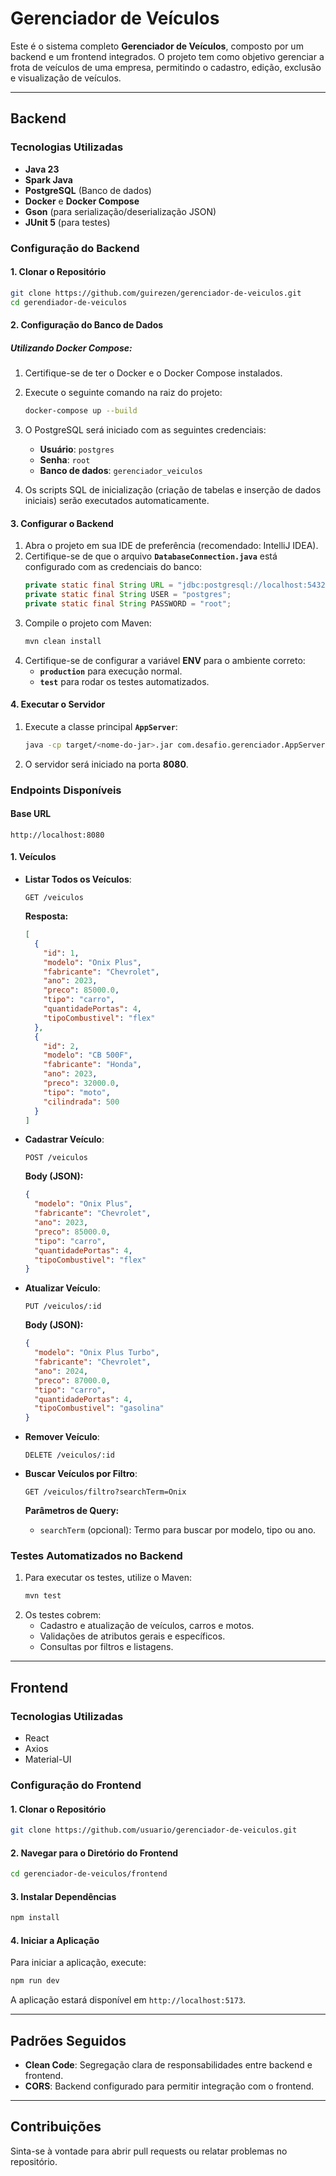 # Gerenciador de Veículos

Este é o sistema completo **Gerenciador de Veículos**, composto por um backend e um frontend integrados. O projeto tem como objetivo gerenciar a frota de veículos de uma empresa, permitindo o cadastro, edição, exclusão e visualização de veículos.

---

## **Backend**

### **Tecnologias Utilizadas**
- **Java 23**
- **Spark Java**
- **PostgreSQL** (Banco de dados)
- **Docker** e **Docker Compose**
- **Gson** (para serialização/deserialização JSON)
- **JUnit 5** (para testes)

### **Configuração do Backend**

#### **1. Clonar o Repositório**
```bash
git clone https://github.com/guirezen/gerenciador-de-veiculos.git
cd gerendiador-de-veiculos
```

#### **2. Configuração do Banco de Dados**
##### Utilizando Docker Compose:
1. Certifique-se de ter o Docker e o Docker Compose instalados.
2. Execute o seguinte comando na raiz do projeto:
   ```bash
   docker-compose up --build
   ```
3. O PostgreSQL será iniciado com as seguintes credenciais:
   - **Usuário**: `postgres`
   - **Senha**: `root`
   - **Banco de dados**: `gerenciador_veiculos`

4. Os scripts SQL de inicialização (criação de tabelas e inserção de dados iniciais) serão executados automaticamente.

#### **3. Configurar o Backend**
1. Abra o projeto em sua IDE de preferência (recomendado: IntelliJ IDEA).
2. Certifique-se de que o arquivo **`DatabaseConnection.java`** está configurado com as credenciais do banco:
   ```java
   private static final String URL = "jdbc:postgresql://localhost:5432/gerenciador_veiculos";
   private static final String USER = "postgres";
   private static final String PASSWORD = "root";
   ```
3. Compile o projeto com Maven:
   ```bash
   mvn clean install
   ```
4. Certifique-se de configurar a variável **ENV** para o ambiente correto:
   - **`production`** para execução normal.
   - **`test`** para rodar os testes automatizados.

#### **4. Executar o Servidor**
1. Execute a classe principal **`AppServer`**:
   ```bash
   java -cp target/<nome-do-jar>.jar com.desafio.gerenciador.AppServer
   ```
2. O servidor será iniciado na porta **8080**.

### **Endpoints Disponíveis**

#### **Base URL**
```
http://localhost:8080
```

#### **1. Veículos**
- **Listar Todos os Veículos**:
  ```
  GET /veiculos
  ```
  **Resposta:**
  ```json
  [
    {
      "id": 1,
      "modelo": "Onix Plus",
      "fabricante": "Chevrolet",
      "ano": 2023,
      "preco": 85000.0,
      "tipo": "carro",
      "quantidadePortas": 4,
      "tipoCombustivel": "flex"
    },
    {
      "id": 2,
      "modelo": "CB 500F",
      "fabricante": "Honda",
      "ano": 2023,
      "preco": 32000.0,
      "tipo": "moto",
      "cilindrada": 500
    }
  ]
  ```

- **Cadastrar Veículo**:
  ```
  POST /veiculos
  ```
  **Body (JSON):**
  ```json
  {
    "modelo": "Onix Plus",
    "fabricante": "Chevrolet",
    "ano": 2023,
    "preco": 85000.0,
    "tipo": "carro",
    "quantidadePortas": 4,
    "tipoCombustivel": "flex"
  }
  ```

- **Atualizar Veículo**:
  ```
  PUT /veiculos/:id
  ```
  **Body (JSON):**
  ```json
  {
    "modelo": "Onix Plus Turbo",
    "fabricante": "Chevrolet",
    "ano": 2024,
    "preco": 87000.0,
    "tipo": "carro",
    "quantidadePortas": 4,
    "tipoCombustivel": "gasolina"
  }
  ```

- **Remover Veículo**:
  ```
  DELETE /veiculos/:id
  ```

- **Buscar Veículos por Filtro**:
  ```
  GET /veiculos/filtro?searchTerm=Onix
  ```
  **Parâmetros de Query:**
  - `searchTerm` (opcional): Termo para buscar por modelo, tipo ou ano.

### **Testes Automatizados no Backend**
1. Para executar os testes, utilize o Maven:
   ```bash
   mvn test
   ```
2. Os testes cobrem:
   - Cadastro e atualização de veículos, carros e motos.
   - Validações de atributos gerais e específicos.
   - Consultas por filtros e listagens.

---

## **Frontend**

### **Tecnologias Utilizadas**
- React
- Axios
- Material-UI

### **Configuração do Frontend**

#### **1. Clonar o Repositório**
```bash
git clone https://github.com/usuario/gerenciador-de-veiculos.git
```

#### **2. Navegar para o Diretório do Frontend**
```bash
cd gerenciador-de-veiculos/frontend
```

#### **3. Instalar Dependências**
```bash
npm install
```

#### **4. Iniciar a Aplicação**
Para iniciar a aplicação, execute:
```bash
npm run dev
```
A aplicação estará disponível em `http://localhost:5173`.

---

## **Padrões Seguidos**
- **Clean Code**: Segregação clara de responsabilidades entre backend e frontend.
- **CORS**: Backend configurado para permitir integração com o frontend.

---

## **Contribuições**
Sinta-se à vontade para abrir pull requests ou relatar problemas no repositório.

